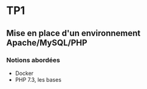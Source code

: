 # TP1
## Mise en place d'un environnement Apache/MySQL/PHP

### Notions abordées

- Docker
- PHP 7.3, les bases